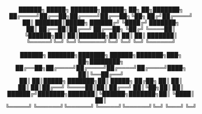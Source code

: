 <p style="text-align: center;">
<b>  ██████╗ █████╗ ███████╗██████╗ ██╗   ██╗███████╗    </b><br>      
<b> ██╔════╝██╔══██╗██╔════╝██╔══██╗╚██╗ ██╔╝██╔════╝          </b><br>
<b> ██║     ███████║█████╗  ██████╔╝ ╚████╔╝ ███████╗          </b><br>
<b> ██║     ██╔══██║██╔══╝  ██╔══██╗  ╚██╔╝  ╚════██║          </b><br>
<b> ╚██████╗██║  ██║███████╗██║  ██║   ██║   ███████║          </b><br>
<b>  ╚═════╝╚═╝  ╚═╝╚══════╝╚═╝  ╚═╝   ╚═╝   ╚══════╝          </b><br>
                                                           <br>
<b> ██████╗ ███████╗███████╗ ██████╗███████╗███╗   ██╗████████╗</b><br>
<b> ██╔══██╗██╔════╝██╔════╝██╔════╝██╔════╝████╗  ██║╚══██╔══╝</b><br>
<b> ██║  ██║█████╗  ███████╗██║     █████╗  ██╔██╗ ██║   ██║   </b><br>
<b> ██║  ██║██╔══╝  ╚════██║██║     ██╔══╝  ██║╚██╗██║   ██║   </b><br>
<b> ██████╔╝███████╗███████║╚██████╗███████╗██║ ╚████║   ██║   </b><br>
<b> ╚═════╝ ╚══════╝╚══════╝ ╚═════╝╚══════╝╚═╝  ╚═══╝   ╚═╝   </b><br>
</p>
